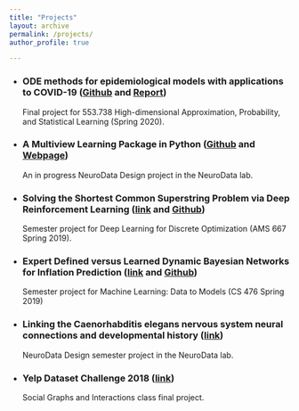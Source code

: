 ```yaml
---
title: "Projects"
layout: archive
permalink: /projects/
author_profile: true

---
```


* ### ODE methods for epidemiological models with applications to COVID-19 ([Github](https://github.com/rflperry/553.738_final) and [Report](https://github.com/rflperry/553.738_final/blob/master/553_738_Final_Project.pdf))

   Final project for 553.738 High-dimensional Approximation, Probability, and Statistical Learning (Spring 2020).

* ### A Multiview Learning Package in Python ([Github](https://github.com/NeuroDataDesign/multiview) and [Webpage](https://mvlearn.netlify.com/index.html))

   An in progress NeuroData Design project in the NeuroData lab.

* ### Solving the Shortest Common Superstring Problem via Deep Reinforcement Learning ([link](/files/dldo_scsp_6-18.pdf) and [Github](https://github.com/rflperry/dl-scsp))

  Semester project for Deep Learning for Discrete Optimization (AMS 667 Spring 2019).
  
* ### Expert Defined versus Learned Dynamic Bayesian Networks for Inflation Prediction ([link](/files/rperry27_PGM_Final_Project.pdf) and [Github](https://github.com/rflperry/pgm_final))

  Semester project for Machine Learning: Data to Models (CS 476 Spring 2019)

* ### Linking the Caenorhabditis elegans nervous system neural connections and developmental history ([link](/files/C__elegans_lineages.pdf))
   
   NeuroData Design semester project in the NeuroData lab.

* ### Yelp Dataset Challenge 2018 ([link](https://rflperry.github.io/yelp_challenge2018/))

    Social Graphs and Interactions class final project.
